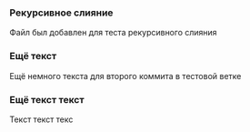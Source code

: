 ### Рекурсивное слияние

Файл был добавлен для теста рекурсивного слияния

### Ещё текст

Ещё немного текста для второго коммита в тестовой ветке

### Ещё текст текст

Текст текст текс
